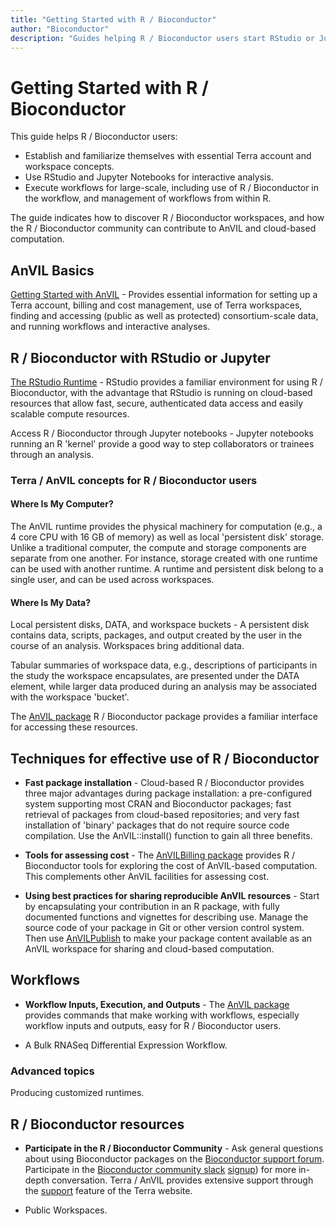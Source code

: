 ```yaml
---
title: "Getting Started with R / Bioconductor"
author: "Bioconductor"
description: "Guides helping R / Bioconductor users start RStudio or Jupyter for interactive analysis, and workflows for large-scale data processing."
---
```


# Getting Started with R / Bioconductor

This guide helps R / Bioconductor users:

-  Establish and familiarize themselves with essential Terra account and workspace concepts. 
-  Use RStudio and Jupyter Notebooks for interactive analysis.
-  Execute workflows for large-scale, including use of R / Bioconductor in the workflow, and management of workflows from within R.
   
The guide indicates how to discover R / Bioconductor workspaces, and how the R / Bioconductor community can contribute to AnVIL and cloud-based computation.

## AnVIL Basics

[Getting Started with AnVIL](/learn) -  Provides essential information for setting up a Terra account, billing and cost management, use of Terra workspaces, finding and accessing (public as well as protected) consortium-scale data, and running workflows and interactive analyses.

## R / Bioconductor with RStudio or Jupyter

[The RStudio Runtime](https://terra.bio/try-rstudio-in-terra/) - RStudio provides a familiar environment for using R / Bioconductor, with the advantage that RStudio is running on cloud-based resources that allow fast, secure, authenticated data access and easily scalable compute resources.

Access R / Bioconductor through Jupyter notebooks - Jupyter notebooks running an R 'kernel' provide a good way to step collaborators or trainees through an analysis.

### Terra / AnVIL concepts for R / Bioconductor users

#### Where Is My Computer?
The AnVIL runtime provides the physical machinery for computation (e.g., a 4 core CPU with 16 GB of memory) as well as local 'persistent disk' storage. Unlike a traditional computer, the compute and storage components are separate from one another. For instance, storage created with one runtime can be used with another runtime. A runtime and persistent disk belong to a single user, and can be used across workspaces.

#### Where Is My Data? 
Local persistent disks, DATA, and workspace buckets - A persistent disk contains data, scripts, packages, and output created by the user in the course of an analysis. Workspaces bring additional data.

Tabular summaries of workspace data, e.g., descriptions of participants in the study the workspace encapsulates, are presented under the DATA element, while larger data produced during an analysis may be associated with the workspace 'bucket'.

The [AnVIL package](https://bioconductor.org/packages/AnVIL) R / Bioconductor package provides a familiar interface for accessing these resources.

## Techniques for effective use of R / Bioconductor

- **Fast package installation** - Cloud-based R / Bioconductor provides three major advantages during package installation: a pre-configured system supporting most CRAN and Bioconductor packages; fast retrieval of packages from cloud-based repositories; and very fast installation of 'binary' packages that do not require source code compilation. Use the AnVIL::install() function to gain all three benefits.

- **Tools for assessing cost** - The [AnVILBilling package](https://bioconductor.org/packages/AnVILBilling) provides R / Bioconductor tools for exploring the cost of AnVIL-based computation. This complements other AnVIL facilities for assessing cost.

- **Using best practices for sharing reproducible AnVIL resources** - Start by encapsulating your contribution in an R package, with fully documented functions and vignettes for describing use. Manage the source code of your package in Git or other version control system. Then use [AnVILPublish](https://bioconductor.org/packages/AnVILPublish) to make your package content available as an AnVIL workspace for sharing and cloud-based computation.

## Workflows

- **Workflow Inputs, Execution, and Outputs** - The [AnVIL package](https://bioconductor.org/packages/AnVIL) provides commands that make working with workflows, especially workflow inputs and outputs, easy for R / Bioconductor users.

- A Bulk RNASeq Differential Expression Workflow.

### Advanced topics

Producing customized runtimes.

## R / Bioconductor resources

- **Participate in the R / Bioconductor Community** - Ask general questions about using Bioconductor packages on the [Bioconductor support forum](https://support.bioconductor.org). Participate in the [Bioconductor community slack](https://community-bioc.slack.com) [signup](https://bioc-community.herokuapp.com/)) for more in-depth conversation. Terra / AnVIL provides extensive support through the [support](https://support.terra.bio/hc/en-us) feature of the Terra website.

- Public Workspaces.

